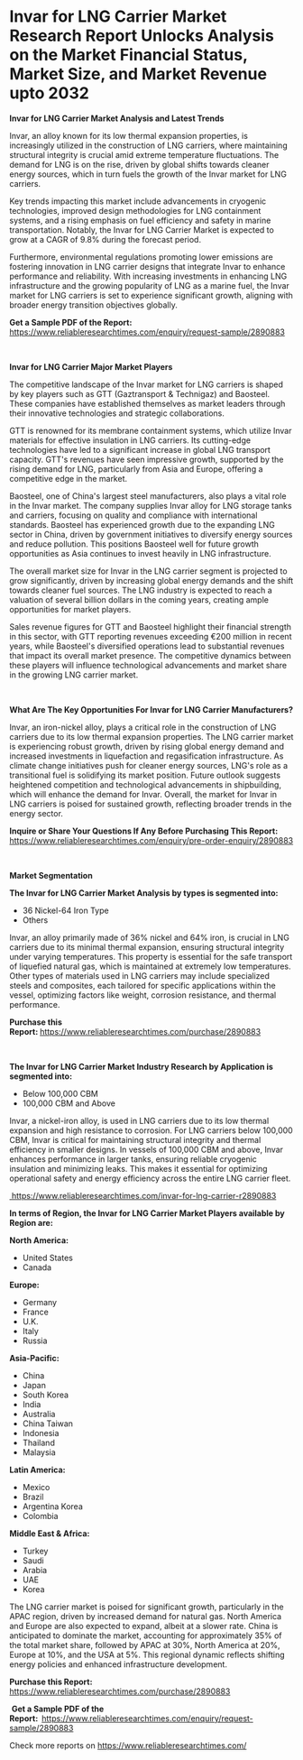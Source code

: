<p><h1>Invar for LNG Carrier Market Research Report Unlocks Analysis on the Market Financial Status, Market Size, and Market Revenue upto 2032</h1></p><p><strong>Invar for LNG Carrier Market Analysis and Latest Trends</strong></p>
<p><p>Invar, an alloy known for its low thermal expansion properties, is increasingly utilized in the construction of LNG carriers, where maintaining structural integrity is crucial amid extreme temperature fluctuations. The demand for LNG is on the rise, driven by global shifts towards cleaner energy sources, which in turn fuels the growth of the Invar market for LNG carriers. </p><p>Key trends impacting this market include advancements in cryogenic technologies, improved design methodologies for LNG containment systems, and a rising emphasis on fuel efficiency and safety in marine transportation. Notably, the Invar for LNG Carrier Market is expected to grow at a CAGR of 9.8% during the forecast period. </p><p>Furthermore, environmental regulations promoting lower emissions are fostering innovation in LNG carrier designs that integrate Invar to enhance performance and reliability. With increasing investments in enhancing LNG infrastructure and the growing popularity of LNG as a marine fuel, the Invar market for LNG carriers is set to experience significant growth, aligning with broader energy transition objectives globally.</p></p>
<p><strong>Get a Sample PDF of the Report:&nbsp;</strong> <a href="https://www.reliableresearchtimes.com/enquiry/request-sample/2890883?utm_campaign=3354&utm_medium=2&utm_source=Github&utm_content=ia&utm_term=14032025&utm_id=invar-for-lng-carrier">https://www.reliableresearchtimes.com/enquiry/request-sample/2890883</a></p>
<p>&nbsp;</p>
<p><strong>Invar for LNG Carrier Major Market Players</strong></p>
<p><p>The competitive landscape of the Invar market for LNG carriers is shaped by key players such as GTT (Gaztransport & Technigaz) and Baosteel. These companies have established themselves as market leaders through their innovative technologies and strategic collaborations.</p><p>GTT is renowned for its membrane containment systems, which utilize Invar materials for effective insulation in LNG carriers. Its cutting-edge technologies have led to a significant increase in global LNG transport capacity. GTT's revenues have seen impressive growth, supported by the rising demand for LNG, particularly from Asia and Europe, offering a competitive edge in the market.</p><p>Baosteel, one of China's largest steel manufacturers, also plays a vital role in the Invar market. The company supplies Invar alloy for LNG storage tanks and carriers, focusing on quality and compliance with international standards. Baosteel has experienced growth due to the expanding LNG sector in China, driven by government initiatives to diversify energy sources and reduce pollution. This positions Baosteel well for future growth opportunities as Asia continues to invest heavily in LNG infrastructure.</p><p>The overall market size for Invar in the LNG carrier segment is projected to grow significantly, driven by increasing global energy demands and the shift towards cleaner fuel sources. The LNG industry is expected to reach a valuation of several billion dollars in the coming years, creating ample opportunities for market players.</p><p>Sales revenue figures for GTT and Baosteel highlight their financial strength in this sector, with GTT reporting revenues exceeding €200 million in recent years, while Baosteel's diversified operations lead to substantial revenues that impact its overall market presence. The competitive dynamics between these players will influence technological advancements and market share in the growing LNG carrier market.</p></p>
<p>&nbsp;</p>
<p><strong>What Are The Key Opportunities For Invar for LNG Carrier Manufacturers?</strong></p>
<p><p>Invar, an iron-nickel alloy, plays a critical role in the construction of LNG carriers due to its low thermal expansion properties. The LNG carrier market is experiencing robust growth, driven by rising global energy demand and increased investments in liquefaction and regasification infrastructure. As climate change initiatives push for cleaner energy sources, LNG's role as a transitional fuel is solidifying its market position. Future outlook suggests heightened competition and technological advancements in shipbuilding, which will enhance the demand for Invar. Overall, the market for Invar in LNG carriers is poised for sustained growth, reflecting broader trends in the energy sector.</p></p>
<p><strong>Inquire or Share Your Questions If Any Before Purchasing This Report:</strong> <a href="https://www.reliableresearchtimes.com/enquiry/pre-order-enquiry/2890883?utm_campaign=3354&utm_medium=2&utm_source=Github&utm_content=ia&utm_term=14032025&utm_id=invar-for-lng-carrier">https://www.reliableresearchtimes.com/enquiry/pre-order-enquiry/2890883</a></p>
<p>&nbsp;</p>
<p><strong>Market Segmentation</strong></p>
<p><strong>The Invar for LNG Carrier Market Analysis by types is segmented into:</strong></p>
<p><ul><li>36 Nickel-64 Iron Type</li><li>Others</li></ul></p>
<p><p>Invar, an alloy primarily made of 36% nickel and 64% iron, is crucial in LNG carriers due to its minimal thermal expansion, ensuring structural integrity under varying temperatures. This property is essential for the safe transport of liquefied natural gas, which is maintained at extremely low temperatures. Other types of materials used in LNG carriers may include specialized steels and composites, each tailored for specific applications within the vessel, optimizing factors like weight, corrosion resistance, and thermal performance.</p></p>
<p><strong>Purchase this Report:&nbsp;</strong><a href="https://www.reliableresearchtimes.com/purchase/2890883?utm_campaign=3354&utm_medium=2&utm_source=Github&utm_content=ia&utm_term=14032025&utm_id=invar-for-lng-carrier">https://www.reliableresearchtimes.com/purchase/2890883</a></p>
<p>&nbsp;</p>
<p><strong>The Invar for LNG Carrier Market Industry Research by Application is segmented into:</strong></p>
<p><ul><li>Below 100,000 CBM</li><li>100,000 CBM and Above</li></ul></p>
<p><p>Invar, a nickel-iron alloy, is used in LNG carriers due to its low thermal expansion and high resistance to corrosion. For LNG carriers below 100,000 CBM, Invar is critical for maintaining structural integrity and thermal efficiency in smaller designs. In vessels of 100,000 CBM and above, Invar enhances performance in larger tanks, ensuring reliable cryogenic insulation and minimizing leaks. This makes it essential for optimizing operational safety and energy efficiency across the entire LNG carrier fleet.</p></p>
<p><a href="https://www.reliableresearchtimes.com/invar-for-lng-carrier-r2890883?utm_campaign=3354&utm_medium=2&utm_source=Github&utm_content=ia&utm_term=14032025&utm_id=invar-for-lng-carrier">&nbsp;https://www.reliableresearchtimes.com/invar-for-lng-carrier-r2890883</a></p>
<p><strong>In terms of Region, the Invar for LNG Carrier Market Players available by Region are:</strong></p>
<p>
    <p> <strong> North America: </strong>
        <ul>
            <li>United States</li>
            <li>Canada</li>
        </ul>
        </p> 
    <p> <strong> Europe: </strong>
        <ul>
            <li>Germany</li>
            <li>France</li>
            <li>U.K.</li>
            <li>Italy</li>
            <li>Russia</li>
        </ul>
        </p> 
    <p> <strong> Asia-Pacific: </strong>
        <ul>
            <li>China</li>
            <li>Japan</li>
            <li>South Korea</li>
            <li>India</li>
            <li>Australia</li>
            <li>China Taiwan</li>
            <li>Indonesia</li>
            <li>Thailand</li>
            <li>Malaysia</li>
        </ul>
        </p> 
    <p> <strong> Latin America: </strong>
        <ul>
            <li>Mexico</li>
            <li>Brazil</li>
            <li>Argentina Korea</li>
            <li>Colombia</li>
        </ul>
        </p> 
    <p> <strong> Middle East & Africa: </strong>
        <ul>
            <li>Turkey</li>
            <li>Saudi</li>
            <li>Arabia</li>
            <li>UAE</li>
            <li>Korea</li>
        </ul>
    </p>
    </p>
<p><p>The LNG carrier market is poised for significant growth, particularly in the APAC region, driven by increased demand for natural gas. North America and Europe are also expected to expand, albeit at a slower rate. China is anticipated to dominate the market, accounting for approximately 35% of the total market share, followed by APAC at 30%, North America at 20%, Europe at 10%, and the USA at 5%. This regional dynamic reflects shifting energy policies and enhanced infrastructure development.</p></p>
<p><strong>Purchase this Report: </strong><a href="https://www.reliableresearchtimes.com/purchase/2890883?utm_campaign=3354&utm_medium=2&utm_source=Github&utm_content=ia&utm_term=14032025&utm_id=invar-for-lng-carrier">https://www.reliableresearchtimes.com/purchase/2890883</a></p>
<p>&nbsp;<strong>Get a Sample PDF of the Report:&nbsp;&nbsp;</strong><a href="https://www.reliableresearchtimes.com/enquiry/request-sample/2890883?utm_campaign=3354&utm_medium=2&utm_source=Github&utm_content=ia&utm_term=14032025&utm_id=invar-for-lng-carrier">https://www.reliableresearchtimes.com/enquiry/request-sample/2890883</a></p>
<p><strong></strong></p>
<p>Check more reports on <a href="https://www.reliableresearchtimes.com/?utm_campaign=3354&utm_medium=2&utm_source=Github&utm_content=ia&utm_term=14032025&utm_id=invar-for-lng-carrier">https://www.reliableresearchtimes.com/</a></p>